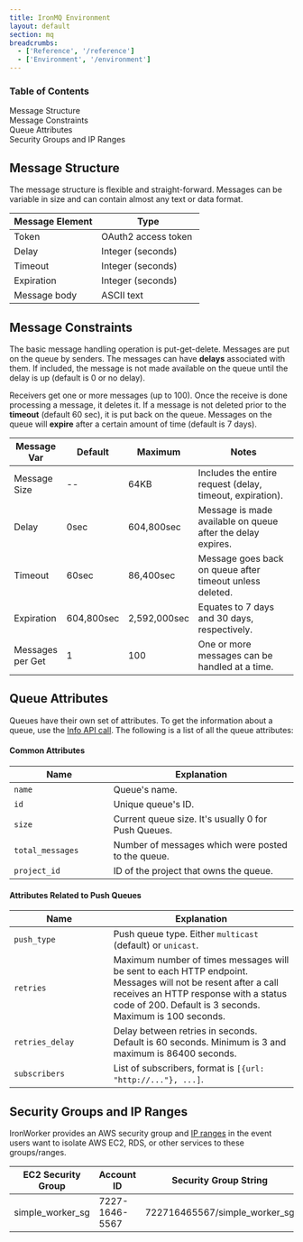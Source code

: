```yaml
---
title: IronMQ Environment
layout: default
section: mq
breadcrumbs:
  - ['Reference', '/reference']
  - ['Environment', '/environment']
---
```


<section id="toc">
  <h3>Table of Contents</h3>
  <ul>
    <li><a href="#message_structure">Message Structure</a></li>
    <li><a href="#message_constraints">Message Constraints</a></li>
    <li><a href="#queue_attributes">Queue Attributes</a></li>
    <li><a href="#security_groups_and_ip_ranges">Security Groups and IP Ranges</a></li>
  </ul>  
</section>

## Message Structure
The message structure is flexible and straight-forward. Messages can be variable in size and can contain almost any text or data format.

<table class="reference">
  <thead>
    <tr><th style="width: 46%;">Message Element</th><th style="width: 54%;">Type</th></tr>
  </thead>
  <tbody>
    <tr><td>Token</td><td>OAuth2 access token</td></tr>
    <tr><td>Delay</td><td>Integer (seconds)</td></tr>
    <tr><td>Timeout</td><td>Integer (seconds)</td></tr>
    <tr><td>Expiration</td><td>Integer (seconds)</td></tr>
    <tr><td>Message body</td><td>ASCII text</td></tr>
  </tbody>
</table>


## Message Constraints
The basic message handling operation is put-get-delete. Messages are put on the queue by senders. The messages can have **delays** associated with them. If included, the message is not made available on the queue until the delay is up (default is 0 or no delay). 

Receivers get one or more messages (up to 100). Once the receive is done processing a message, it deletes it. If a message is not deleted prior to the **timeout** (default 60 sec), it is put back on the queue. Messages on the queue will **expire** after a certain amount of time (default is 7 days).

<table class="reference">
  <thead>
    <tr><th style="width: 16%;">Message Var</th><th style="width: 15%;">Default</th><th style="width: 15%;">Maximum</th><th style="width: 54%;">Notes</th></tr>
  </thead>
  <tbody>
    <tr><td>Message Size</td><td>--</td><td>64KB</td><td>Includes the entire request (delay, timeout, expiration).</td></tr>
    <tr><td>Delay</td><td>0sec</td><td>604,800sec</td><td>Message is made available on queue after the delay expires.</td></tr>
    <tr><td>Timeout</td><td>60sec</td><td>86,400sec</td><td>Message goes back on queue after timeout unless deleted.</td></tr>
    <tr><td>Expiration</td><td>604,800sec</td><td>2,592,000sec</td><td>Equates to 7 days and 30 days, respectively.</td></tr>
    <tr><td>Messages per Get</td><td>1</td><td>100</td><td>One or more messages can be handled at a time.</td></tr>
  </tbody>
</table>


## Queue Attributes

Queues have their own set of attributes.
To get the information about a queue, use the [Info API call](/mq/reference/api/#get_info_about_a_message_queue).
 The following is a list of all the queue attributes:

#### Common Attributes
<table class="reference">
  <thead>
    <tr><th style="width: 35%;">Name</th><th style="width: 65%;">Explanation</th></tr>
  </thead>

  <tbody>
    <tr><td><code>name</code></td><td>Queue's name.</td></tr>
    <tr><td><code>id</code></td><td>Unique queue's ID.</td></tr>
    <tr><td><code>size</code></td><td>Current queue size. It's usually 0 for Push Queues.</td></tr>
    <tr><td><code>total_messages</code></td><td>Number of messages which were posted to the queue.</td></tr>
    <tr><td><code>project_id</code></td><td>ID of the project that owns the queue.</td></tr>
  </tbody>
</table>

#### Attributes Related to Push Queues
<table class="reference">
  <thead>
    <tr><th style="width: 35%;">Name</th><th style="width: 65%;">Explanation</th></tr>
  </thead>

  <tbody>
    <tr><td><code>push_type</code></td><td>Push queue type. Either <code>multicast</code> (default) or <code>unicast</code>.</td></tr>
    <tr><td><code>retries</code></td><td>Maximum number of times messages will be sent to each HTTP endpoint. Messages will not be resent after a call receives an HTTP response with a status code of 200. Default is 3 seconds. Maximum is 100 seconds.</td></tr>
    <tr><td><code>retries_delay</code></td><td>Delay between retries in seconds. Default is 60 seconds. Minimum is 3 and maximum is 86400 seconds.</td></tr>
    <tr><td><code>subscribers</code></td><td>List of subscribers, format is <code>[{url: "http://..."}, ...]</code>.</td></tr>
  </tbody>
</table>

## Security Groups and IP Ranges

IronWorker provides an AWS security group and [IP ranges](https://forums.aws.amazon.com/forum.jspa?forumID=30) in the event users want to isolate AWS EC2, RDS, or other services to these groups/ranges.

<table>
<thead>
<tr>
<th>EC2 Security Group</th><th>Account ID</th><th>Security Group String</th>
</tr>
</thead>
<tbody>
<tr>
<td>simple_worker_sg</td><td>7227-1646-5567</td><td>722716465567/simple_worker_sg</td>
</tr>
</tbody>
</table>
